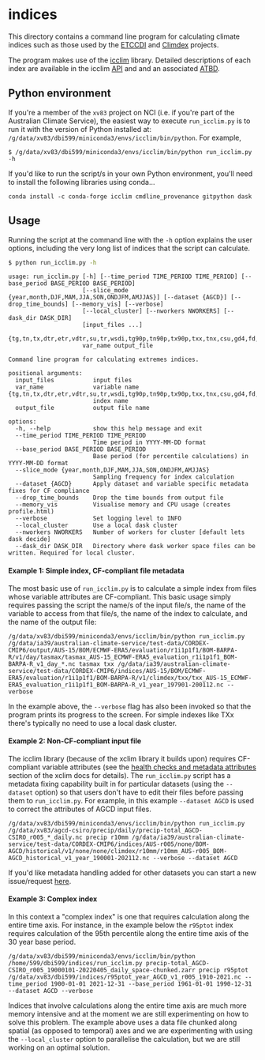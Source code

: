 # indices

This directory contains a command line program for calculating climate indices
such as those used by the [ETCCDI](http://etccdi.pacificclimate.org/list_27_indices.shtml) and
[Climdex](https://www.climdex.org/) projects.

The program makes use of the [icclim](https://icclim.readthedocs.io/en/stable/) library.
Detailed descriptions of each index are available in the
icclim [API](https://icclim.readthedocs.io/en/stable/references/ecad_functions_api.html#module-icclim._generated_api) and
and an associated [ATBD](https://www.ecad.eu/documents/atbd.pdf).

## Python environment

If you're a member of the `xv83` project on NCI
(i.e. if you're part of the Australian Climate Service),
the easiest way to execute `run_icclim.py` is to run it with the version of Python
installed at: `/g/data/xv83/dbi599/miniconda3/envs/icclim/bin/python`.
For example,
```
$ /g/data/xv83/dbi599/miniconda3/envs/icclim/bin/python run_icclim.py -h
```

If you'd like to run the script/s in your own Python environment,
you'll need to install the following libraries using conda...
```
conda install -c conda-forge icclim cmdline_provenance gitpython dask
```

## Usage

Running the script at the command line with the `-h` option explains the user options,
including the very long list of indices that the script can calculate.

```bash
$ python run_icclim.py -h
```

```
usage: run_icclim.py [-h] [--time_period TIME_PERIOD TIME_PERIOD] [--base_period BASE_PERIOD BASE_PERIOD]
                     [--slice_mode {year,month,DJF,MAM,JJA,SON,ONDJFM,AMJJAS}] [--dataset {AGCD}] [--drop_time_bounds] [--memory_vis] [--verbose]
                     [--local_cluster] [--nworkers NWORKERS] [--dask_dir DASK_DIR]
                     [input_files ...]
                     {tg,tn,tx,dtr,etr,vdtr,su,tr,wsdi,tg90p,tn90p,tx90p,txx,tnx,csu,gd4,fd,cfd,hd17,id,tg10p,tn10p,tx10p,txn,tnn,csdi,cdd,prcptot,rr1,sdii,cwd,r10mm,r20mm,rx1day,rx5day,r75p,r75ptot,r95p,r95ptot,r99p,r99ptot,sd,sd1,sd5cm,sd50cm}
                     var_name output_file

Command line program for calculating extremes indices.

positional arguments:
  input_files           input files
  var_name              variable name {tg,tn,tx,dtr,etr,vdtr,su,tr,wsdi,tg90p,tn90p,tx90p,txx,tnx,csu,gd4,fd,cfd,hd17,id,tg10p,tn10p,tx10p,txn,tnn,csdi,cdd,prcptot,rr1,sdii,cwd,r10mm,r20mm,rx1day,rx5day,r75p,r75ptot,r95p,r95ptot,r99p,r99ptot,sd,sd1,sd5cm,sd50cm}
                        index name
  output_file           output file name

options:
  -h, --help            show this help message and exit
  --time_period TIME_PERIOD TIME_PERIOD
                        Time period in YYYY-MM-DD format
  --base_period BASE_PERIOD BASE_PERIOD
                        Base period (for percentile calculations) in YYYY-MM-DD format
  --slice_mode {year,month,DJF,MAM,JJA,SON,ONDJFM,AMJJAS}
                        Sampling frequency for index calculation
  --dataset {AGCD}      Apply dataset and variable specific metadata fixes for CF compliance
  --drop_time_bounds    Drop the time bounds from output file
  --memory_vis          Visualise memory and CPU usage (creates profile.html)
  --verbose             Set logging level to INFO
  --local_cluster       Use a local dask cluster
  --nworkers NWORKERS   Number of workers for cluster [default lets dask decide]
  --dask_dir DASK_DIR   Directory where dask worker space files can be written. Required for local cluster.
```

#### Example 1: Simple index, CF-compliant file metadata

The most basic use of `run_icclim.py` is to calculate a simple index
from files whose variable attributes are CF-compliant.
This basic usage simply requires passing the script the name/s of the input file/s,
the name of the variable to access from that file/s,
the name of the index to calculate,
and the name of the output file:

```
/g/data/xv83/dbi599/miniconda3/envs/icclim/bin/python run_icclim.py /g/data/ia39/australian-climate-service/test-data/CORDEX-CMIP6/output/AUS-15/BOM/ECMWF-ERA5/evaluation/r1i1p1f1/BOM-BARPA-R/v1/day/tasmax/tasmax_AUS-15_ECMWF-ERA5_evaluation_r1i1p1f1_BOM-BARPA-R_v1_day_*.nc tasmax txx /g/data/ia39/australian-climate-service/test-data/CORDEX-CMIP6/indices/AUS-15/BOM/ECMWF-ERA5/evaluation/r1i1p1f1/BOM-BARPA-R/v1/climdex/txx/txx_AUS-15_ECMWF-ERA5_evaluation_r1i1p1f1_BOM-BARPA-R_v1_year_197901-200112.nc --verbose
```

In the example above,
the `--verbose` flag has also been invoked so that the program prints its progress to the screen.
For simple indexes like TXx there's typically no need to use a local dask cluster.

#### Example 2: Non-CF-compliant input file

The icclim library (because of the xclim library it builds upon) requires CF-compliant variable attributes
(see the [health checks and metadata attributes](https://xclim.readthedocs.io/en/stable/notebooks/usage.html#Health-checks-and-metadata-attributes)
section of the xclim docs for details).
The `run_icclim.py` script has a metadata fixing capability built in for particular datasets (using the `--dataset` option)
so that users don't have to edit their files before passing them to `run_icclim.py`.
For example, in this example `--dataset AGCD` is used to correct the attributes of AGCD input files.

```
/g/data/xv83/dbi599/miniconda3/envs/icclim/bin/python run_icclim.py /g/data/xv83/agcd-csiro/precip/daily/precip-total_AGCD-CSIRO_r005_*_daily.nc precip r10mm /g/data/ia39/australian-climate-service/test-data/CORDEX-CMIP6/indices/AUS-r005/none/BOM-AGCD/historical/v1/none/none/climdex/r10mm/r10mm_AUS-r005_BOM-AGCD_historical_v1_year_190001-202112.nc --verbose --dataset AGCD
```

If you'd like metadata handling added for other datasets you can start a new issue/request
[here](https://github.com/AusClimateService/indices/issues).

#### Example 3: Complex index

In this context a "complex index" is one that requires calculation along the entire time axis.
For instance, in the example below the `r95ptot` index requires calculation of the 95th percentile
along the entire time axis of the 30 year base period.

```
/g/data/xv83/dbi599/miniconda3/envs/icclim/bin/python /home/599/dbi599/indices/run_icclim.py precip-total_AGCD-CSIRO_r005_19000101-20220405_daily_space-chunked.zarr precip r95ptot /g/data/xv83/dbi599/indices/r95ptot_year_AGCD_v1_r005_1910-2021.nc --time_period 1900-01-01 2021-12-31 --base_period 1961-01-01 1990-12-31 --dataset AGCD --verbose
```

Indices that involve calculations along the entire time axis are much more memory intensive
and at the moment we are still experimenting on how to solve this problem.
The example above uses a data file chunked along spatial (as opposed to temporal) axes
and we are experimenting with using the `--local_cluster` option to parallelise the calculation,
but we are still working on an optimal solution.

